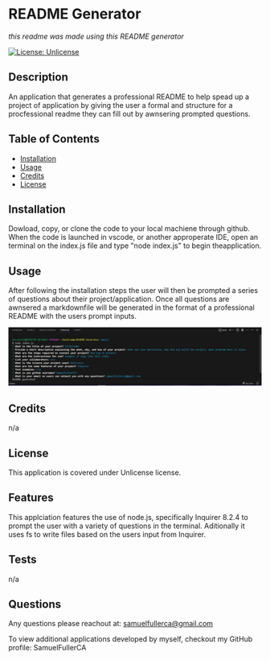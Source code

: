 # README Generator

  *this readme was made using this README generator*

  [![License: Unlicense](https://img.shields.io/badge/license-Unlicense-blue.svg)](http://unlicense.org/)

  ## Description

  An application that generates a professional README to help spead up a project of application by giving the user a formal and structure for a procfessional readme they can fill out by awnsering prompted questions.

  ## Table of Contents

  - [Installation](#installation)
  - [Usage](#usage)
  - [Credits](#credits)
  - [License](#license)

  ## Installation

  Dowload, copy, or clone the code to your local machiene through github. When the code is launched in vscode, or another approperate IDE, open an terminal on the index.js file and type "node index.js" to begin theapplication.

  ## Usage

   After following the installation steps the user will then be prompted a series of questions about their project/application. Once all questions are awnsered a markdownfile will be generated in the format of a professional README with the users prompt inputs.

   ![Picture of terminal](./readmegen.JPG)

  ## Credits 

  n/a

  ## License

  This application is covered under Unlicense license.

  ## Features

  This applciation features the use of node.js, specifically Inquirer 8.2.4 to prompt the user with a variety of questions in the terminal. Aditionally it uses fs to write files based on the users input from Inquirer.

  ## Tests

  n/a

  ## Questions
  Any questions please reachout at: samuelfullerca@gmail.com
  
  To view additional applications developed by myself, checkout my GitHub profile: SamuelFullerCA
